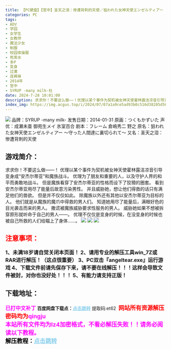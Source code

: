```yaml
---
title: 【PC硬盘】【官中】圣天之泪：惨遭背刺的天使／狙われた女神天使エンゼルティアー ～守った人間達に裏切られて～／Angel Tear
categories: PC
tags:
- ADV
- 学园
- 女学生
- 女教师
- 魔法少女
- 制服
- 校园体操服
- 死库水
- 多P
- 变身
- 过激
- 连裤袜
- 2014年
- 官中
- SYRUP -many milk-社
date: 2024-7-28 10:01:00
description: 求求你！不要这么做——！优理以某个事件为契机被女神天使霍林露洁凉音引导变身成“安杰尔蒂亚”和魔族战斗。优理为了朋友和重要的人，以及守护人界的和平而勇敢地战斗。但是魔族看穿了安杰尔蒂亚的性格而设下了狡猾的圈套。看到安杰尔蒂亚用尽了能量后故意污染男性。并且威胁她，想让他们得救的话只有满足他们的兽欲。但是并不仅仅如此。
index_img: https://img.acgus.top/i/2024/07/07a1a9ce5ad93b0c516d38205d56da76.webp
---
```

![](https://img.acgus.top/i/2024/07/07a1a9ce5ad93b0c516d38205d56da76.webp)
品牌：SYRUP -many milk-
发售日期：2014-01-31
原画：つくもかずいた
声优：成瀬未亜 御苑生メイ 氷室百合
剧本：フレーム 倉嶋秀二 野之
原名：狙われた女神天使エンゼルティアー ～守った人間達に裏切られて～
又名：圣天之泪：惨遭背刺的天使

## 游戏简介：
求求你！不要这么做——！
优理以某个事件为契机被女神天使霍林露洁凉音引导变身成“安杰尔蒂亚”和魔族战斗。
优理为了朋友和重要的人，以及守护人界的和平而勇敢地战斗。
但是魔族看穿了安杰尔蒂亚的性格而设下了狡猾的圈套。
看到安杰尔蒂亚用尽了能量后故意污染男性。
并且威胁她，想让他们得救的话只有满足他们的兽欲。
但是并不仅仅如此。
除魔族以外还有其他以安杰尔蒂亚为目标的人。
他们就是从魔族的魔爪中得救的男人们。
知道她用尽了能量后，满眼好色的目光袭击而来的男人。
撒谎被魔族威胁要求性服务的男人。
威胁她如果不想被拆穿原形就听命于自己的男人——。
优理不仅仅是变身的时候，在没变身的时候也被自己所救的人们给瞄上了身体……。
![](https://img.acgus.top/i/2024/07/4bda70ea9bc8a55ffeacddeb888d0136.webp)
![](https://img.acgus.top/i/2024/07/f00ec40b3b18dc9a87847a9f54cc030d.webp)
![](https://img.acgus.top/i/2024/07/1fd3a80f3fc103590b7933d1958926ef.webp)






## <font color=#FF0000 >注意事项：</font>
<font size=3><b>1、未满18岁请自觉关闭本页面！
2、请用专业的解压工具win_7Z或RAR进行解压！（这点很重要）
3、PC双击『angeltear.exe』运行游戏
4、下载文件前请先保存下来，请不要在线解压！！！这样会导致文件被封，对你也没好处！！！
5、有能力请支持正版！</b></font>

## 下载地址：
<font color=#FF00FF size=3><b>已打中文补丁</b></font>
<b>百度网盘下载点：</b><a href="https://pan.baidu.com/s/1UFDEOG-VoH41Gb_sqP1H9w?pwd=et62" style="color: #87CEEB;"><b>点击跳转</b></a> 提取码:et62
<a style="padding: 0" href="https://post.qingju.org/AD/"><img style="max-width:100%" src="https://img.acgus.top/i/2024/07/478f689b8021d8d499ab43d21acf137a.gif" alt=""></a>
<b><font color=#FF0000 size=4>网站所有资源解压密码均为</b></font><b><font color=#FF00FF size=4>qingju</font><font color=#FF0000 ></font></b><br><b><font color=#FF00FF size=4>本站所有文件均为lz4加密格式，不看必解压失败！！请务必阅读以下教程。</b></font><br><b><font color=#000 size=4>解压教程：</b><a href="https://post.qingju.org/tutorial/000/" style="color: #87CEEB;"><b>点击跳转</b></a>